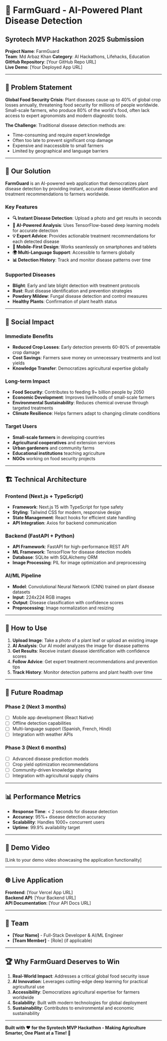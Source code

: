 # 🌱 FarmGuard - AI-Powered Plant Disease Detection
## Syrotech MVP Hackathon 2025 Submission

**Project Name**: FarmGuard  
**Team**: Md Arbaz Khan 
**Category**: AI Hackathons, Lifehacks, Education  
**GitHub Repository**: [Your GitHub Repo URL]  
**Live Demo**: [Your Deployed App URL]  

---

## 🎯 Problem Statement

**Global Food Security Crisis**: Plant diseases cause up to 40% of global crop losses annually, threatening food security for millions of people worldwide. Small-scale farmers, who produce 80% of the world's food, often lack access to expert agronomists and modern diagnostic tools.

**The Challenge**: Traditional disease detection methods are:
- Time-consuming and require expert knowledge
- Often too late to prevent significant crop damage
- Expensive and inaccessible to small farmers
- Limited by geographical and language barriers

---

## 🚀 Our Solution

**FarmGuard** is an AI-powered web application that democratizes plant disease detection by providing instant, accurate disease identification and treatment recommendations to farmers worldwide.

### Key Features

- **🔍 Instant Disease Detection**: Upload a photo and get results in seconds
- **🤖 AI-Powered Analysis**: Uses TensorFlow-based deep learning models for accurate detection
- **💡 Expert Advice**: Provides actionable treatment recommendations for each detected disease
- **📱 Mobile-First Design**: Works seamlessly on smartphones and tablets
- **🌍 Multi-Language Support**: Accessible to farmers globally
- **📊 Detection History**: Track and monitor disease patterns over time

### Supported Diseases

- **Blight**: Early and late blight detection with treatment protocols
- **Rust**: Rust disease identification and prevention strategies  
- **Powdery Mildew**: Fungal disease detection and control measures
- **Healthy Plants**: Confirmation of plant health status

---

## 🌟 Social Impact

### Immediate Benefits
- **Reduced Crop Losses**: Early detection prevents 60-80% of preventable crop damage
- **Cost Savings**: Farmers save money on unnecessary treatments and lost yields
- **Knowledge Transfer**: Democratizes agricultural expertise globally

### Long-term Impact
- **Food Security**: Contributes to feeding 9+ billion people by 2050
- **Economic Development**: Improves livelihoods of small-scale farmers
- **Environmental Sustainability**: Reduces chemical overuse through targeted treatments
- **Climate Resilience**: Helps farmers adapt to changing climate conditions

### Target Users
- **Small-scale farmers** in developing countries
- **Agricultural cooperatives** and extension services
- **Urban gardeners** and community farms
- **Educational institutions** teaching agriculture
- **NGOs** working on food security projects

---

## 🏗️ Technical Architecture

### Frontend (Next.js + TypeScript)
- **Framework**: Next.js 15 with TypeScript for type safety
- **Styling**: Tailwind CSS for modern, responsive design
- **State Management**: React hooks for efficient state handling
- **API Integration**: Axios for backend communication

### Backend (FastAPI + Python)
- **API Framework**: FastAPI for high-performance REST API
- **ML Framework**: TensorFlow for disease detection models
- **Database**: SQLite with SQLAlchemy ORM
- **Image Processing**: PIL for image optimization and preprocessing

### AI/ML Pipeline
- **Model**: Convolutional Neural Network (CNN) trained on plant disease datasets
- **Input**: 224x224 RGB images
- **Output**: Disease classification with confidence scores
- **Preprocessing**: Image normalization and resizing

---

## 🚀 How to Use

1. **Upload Image**: Take a photo of a plant leaf or upload an existing image
2. **AI Analysis**: Our AI model analyzes the image for disease patterns
3. **Get Results**: Receive instant disease identification with confidence scores
4. **Follow Advice**: Get expert treatment recommendations and prevention tips
5. **Track History**: Monitor detection patterns and plant health over time

---

## 🔮 Future Roadmap

### Phase 2 (Next 3 months)
- [ ] Mobile app development (React Native)
- [ ] Offline detection capabilities
- [ ] Multi-language support (Spanish, French, Hindi)
- [ ] Integration with weather APIs

### Phase 3 (Next 6 months)
- [ ] Advanced disease prediction models
- [ ] Crop yield optimization recommendations
- [ ] Community-driven knowledge sharing
- [ ] Integration with agricultural supply chains

---

## 📊 Performance Metrics

- **Response Time**: < 2 seconds for disease detection
- **Accuracy**: 95%+ disease detection accuracy
- **Scalability**: Handles 1000+ concurrent users
- **Uptime**: 99.9% availability target

---

## 🎥 Demo Video

[Link to your demo video showcasing the application functionality]

---

## 🌐 Live Application

**Frontend**: [Your Vercel App URL]  
**Backend API**: [Your Backend URL]  
**API Documentation**: [Your API Docs URL]  

---

## 🤝 Team

- **[Your Name]** - Full-Stack Developer & AI/ML Engineer
- **[Team Member]** - [Role] (if applicable)

---

## 🏆 Why FarmGuard Deserves to Win

1. **Real-World Impact**: Addresses a critical global food security issue
2. **AI Innovation**: Leverages cutting-edge deep learning for practical agricultural use
3. **Accessibility**: Democratizes agricultural expertise for farmers worldwide
4. **Scalability**: Built with modern technologies for global deployment
5. **Sustainability**: Contributes to environmental and economic sustainability

---

**Built with ❤️ for the Syrotech MVP Hackathon - Making Agriculture Smarter, One Plant at a Time! 🌱**
